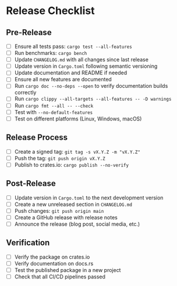 # Release Checklist

## Pre-Release

- [ ] Ensure all tests pass: `cargo test --all-features`
- [ ] Run benchmarks: `cargo bench`
- [ ] Update `CHANGELOG.md` with all changes since last release
- [ ] Update version in `Cargo.toml` following semantic versioning
- [ ] Update documentation and README if needed
- [ ] Ensure all new features are documented
- [ ] Run `cargo doc --no-deps --open` to verify documentation builds correctly
- [ ] Run `cargo clippy --all-targets --all-features -- -D warnings`
- [ ] Run `cargo fmt --all -- --check`
- [ ] Test with `--no-default-features`
- [ ] Test on different platforms (Linux, Windows, macOS)

## Release Process

- [ ] Create a signed tag: `git tag -s vX.Y.Z -m "vX.Y.Z"`
- [ ] Push the tag: `git push origin vX.Y.Z`
- [ ] Publish to crates.io: `cargo publish --no-verify`

## Post-Release

- [ ] Update version in `Cargo.toml` to the next development version
- [ ] Create a new unreleased section in `CHANGELOG.md`
- [ ] Push changes: `git push origin main`
- [ ] Create a GitHub release with release notes
- [ ] Announce the release (blog post, social media, etc.)

## Verification

- [ ] Verify the package on crates.io
- [ ] Verify documentation on docs.rs
- [ ] Test the published package in a new project
- [ ] Check that all CI/CD pipelines passed
